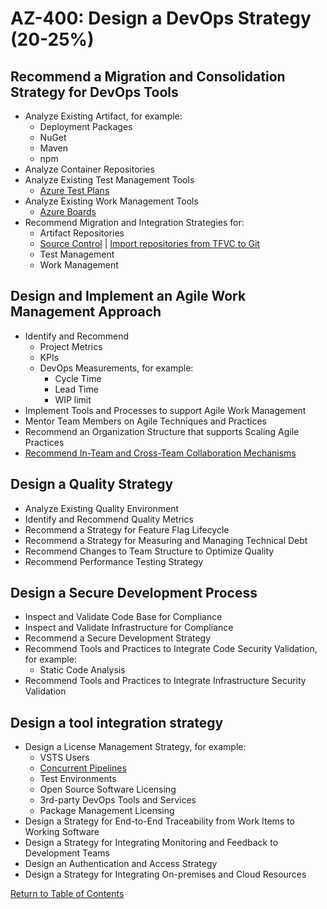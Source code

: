 # AZ-400: Design a DevOps Strategy (20-25%)
## Recommend a Migration and Consolidation Strategy for DevOps Tools
- Analyze Existing Artifact, for example:
    - Deployment Packages
    - NuGet
    - Maven
    - npm
- Analyze Container Repositories
- Analyze Existing Test Management Tools
    - [Azure Test Plans](https://docs.microsoft.com/en-us/azure/devops/test/index-tp?view=azure-devops)
- Analyze Existing Work Management Tools
    - [Azure Boards](https://docs.microsoft.com/en-us/azure/devops/boards/index?view=azure-devops)
- Recommend Migration and Integration Strategies for:
    - Artifact Repositories
    - [Source Control](https://docs.microsoft.com/en-us/azure/devops/user-guide/source-control) | [Import repositories from TFVC to Git](https://docs.microsoft.com/en-us/azure/devops/repos/git/import-from-tfvc?view=azure-devops)
    - Test Management
    - Work Management

## Design and Implement an Agile Work Management Approach
- Identify and Recommend
    - Project Metrics
    - KPIs
    - DevOps Measurements, for example:
        - Cycle Time
        - Lead Time
        - WIP limit
- Implement Tools and Processes to support Agile Work Management
- Mentor Team Members on Agile Techniques and Practices
- Recommend an Organization Structure that supports Scaling Agile Practices
- [Recommend In-Team and Cross-Team Collaboration Mechanisms](https://docs.microsoft.com/en-us/azure/devops/boards/get-started/what-is-azure-boards?view=azure-devops&tabs=basic-process)

## Design a Quality Strategy
- Analyze Existing Quality Environment
- Identify and Recommend Quality Metrics
- Recommend a Strategy for Feature Flag Lifecycle
- Recommend a Strategy for Measuring and Managing Technical Debt
- Recommend Changes to Team Structure to Optimize Quality
- Recommend Performance Testing Strategy

## Design a Secure Development Process
- Inspect and Validate Code Base for Compliance
- Inspect and Validate Infrastructure for Compliance
- Recommend a Secure Development Strategy
- Recommend Tools and Practices to Integrate Code Security Validation, for example:
    - Static Code Analysis
- Recommend Tools and Practices to Integrate Infrastructure Security Validation

## Design a tool integration strategy
- Design a License Management Strategy, for example:
    - VSTS Users
    - [Concurrent Pipelines](https://docs.microsoft.com/en-us/azure/devops/pipelines/licensing/concurrent-jobs?view=azure-devops)
    - Test Environments
    - Open Source Software Licensing
    - 3rd-party DevOps Tools and Services
    - Package Management Licensing
- Design a Strategy for End-to-End Traceability from Work Items to Working Software
- Design a Strategy for Integrating Monitoring and Feedback to Development Teams
- Design an Authentication and Access Strategy
- Design a Strategy for Integrating On-premises and Cloud Resources

[Return to Table of Contents](README.md)